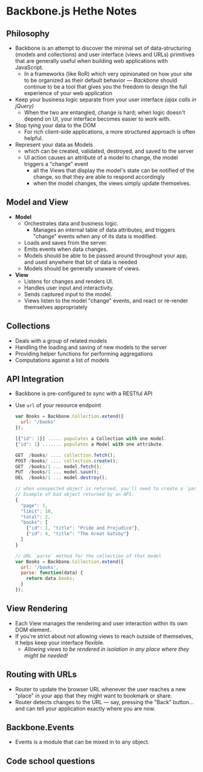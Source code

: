 Backbone.js Hethe Notes
===========================

## Philosophy
- Backbone is an attempt to discover the minimal set of data-structuring (models and collections) and user interface (views and URLs) primitives that are generally useful when building web applications with JavaScript.
  - In a frameworks (like RoR) which very opinionated on how your site to be organized as their default behavior — _Backbone_ should continue to be a tool that gives you the freedom to design the full experience of your web application
- Keep your business logic separate from your user interface _(ajax calls in jQuery)_
  - When the two are entangled, change is hard; when logic doesn't depend on UI, your interface becomes easier to work with.
- Stop tying your data to the DOM
  - For rich client-side applications, a more structured approach is often helpful.
- Represent your data as Models
  - which can be created, validated, destroyed, and saved to the server
  - UI action causes an attribute of a model to change, the model triggers a "change" event
    - all the Views that display the model's state can be notified of the change, so that they are able to respond accordingly
    - when the model changes, the views simply update themselves.


## Model and View
- __Model__
  - Orchestrates data and business logic.
    - Manages an internal table of data attributes, and triggers "change" events when any of its data is modified.
  - Loads and saves from the server.
  - Emits events when data changes.
  - Models should be able to be passed around throughout your app, and used anywhere that bit of data is needed
  - Models should be generally unaware of views.
- __View__
  - Listens for changes and renders UI.
  - Handles user input and interactivity.
  - Sends captured input to the model.
  - Views listen to the model "change" events, and react or re-render themselves appropriately

## Collections
  - Deals with a group of related models
  - Handling the loading and saving of new models to the server
  - Providing helper functions for performing aggregations
  - Computations against a list of models

## API Integration
  - Backbone is pre-configured to sync with a RESTful API
  - Use `url` of your resource endpoint

    ```js
    var Books = Backbone.Collection.extend({
      url: '/books'
    });
    ```

    ```js
    [{"id": 1}] ..... populates a Collection with one model.
    {"id": 1} ....... populates a Model with one attribute.
    ```

    ```js
    GET  /books/ .... collection.fetch();
    POST /books/ .... collection.create();
    GET  /books/1 ... model.fetch();
    PUT  /books/1 ... model.save();
    DEL  /books/1 ... model.destroy();
    ```

    ```js
    // when unexpected object is returned, you'll need to create a `parse` method in your model.
    // Example of bad object returned by an API:
    {
      "page": 1,
      "limit": 10,
      "total": 2,
      "books": [
        {"id": 1, "title": "Pride and Prejudice"},
        {"id": 4, "title": "The Great Gatsby"}
      ]
    }

    // URL `parse` method for the collection of that model
    var Books = Backbone.Collection.extend({
      url: '/books',
      parse: function(data) {
        return data.books;
      }
    });
    ```

## View Rendering
- Each View manages the rendering and user interaction within its own DOM element.
- If you're strict about not allowing views to reach outside of themselves, it helps keep your interface flexible.
  - _Allowing views to be rendered in isolation in any place where they might be needed!_

## Routing with URLs
- Router to update the browser URL whenever the user reaches a new "place" in your app that they might want to bookmark or share.
- Router detects changes to the URL — say, pressing the "Back" button... and can tell your application exactly where you are now.


## Backbone.Events
- Events is a module that can be mixed in to any object.


## Code school questions
